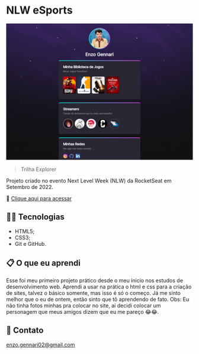 # NLW eSports 

![preview](.github/preview.png)

> Trilha Explorer

Projeto criado no evento Next Level Week (NLW) da RocketSeat em Setembro de 2022.

🔗 [Clique aqui para acessar](https://gennari02.github.io/NLW-E-Sports-RocketSeat/)

## 🧑‍💻 Tecnologias

- HTML5;
- CSS3;
- Git e GitHub.

## 📋 O que eu aprendi

Esse foi meu primeiro projeto prático desde o meu ínicio nos estudos de desenvolvimento web. Aprendi a usar na prática o html e css para a criação de sites, talvez o básico somente, mas isso é só o começo. Já me sinto melhor que o eu de ontem, então sinto que tô aprendendo de fato.
 Obs: Eu não tinha fotos minhas pra colocar no site, aí decidi colocar um personagem que meus amigos dizem que eu me pareço 😂😂.

## 📧 Contato

enzo.gennari02@gmail.com